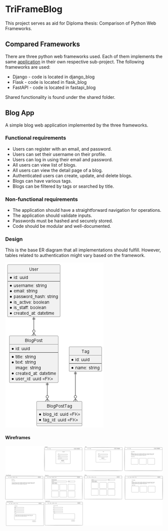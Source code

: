 # TriFrameBlog

This project serves as aid for Diploma thesis: Comparison of Python Web Frameworks.

## Compared Frameworks

There are three python web frameworks used. Each of them implements the same [application](#blog-app) in their own respective sub-project. The following frameworks are used:

- Django - code is located in django_blog
- Flask - code is located in flask_blog
- FastAPI - code is located in fastapi_blog

Shared functionality is found under the shared folder.

## Blog App

A simple blog web application implemented by the three frameworks.

### Functional requirements

- Users can register with an email, and password.
- Users can set their username on their profile.
- Users can log in using their email and password.
- All users can view list of blogs.
- All users can view the detail page of a blog.
- Authenticated users can create, update, and delete blogs.
- Blogs can have various tags.
- Blogs can be filtered by tags or searched by title.

### Non-functional requirements

- The application should have a straightforward navigation for operations.
- The application should validate inputs.
- Passwords must be hashed and securely stored.
- Code should be modular and well-documented.

### Design

This is the base ER diagram that all implementations should fulfill. However, tables related to authentication might vary based on the framework.

![er-diagram](docs/erd.png)

#### Wireframes

![wireframes](docs/triframeblog_wireframes.png)

